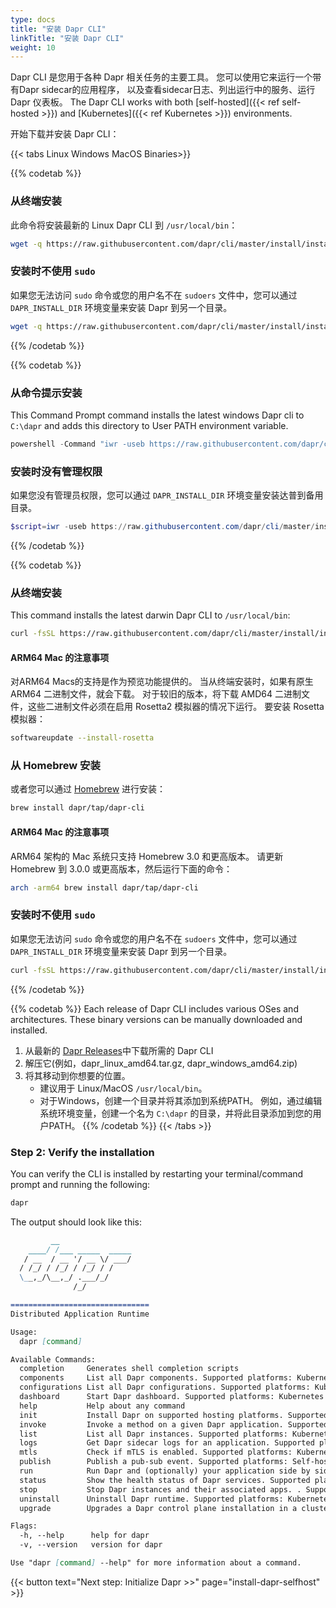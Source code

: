 ```yaml
---
type: docs
title: "安装 Dapr CLI"
linkTitle: "安装 Dapr CLI"
weight: 10
---
```


Dapr CLI 是您用于各种 Dapr 相关任务的主要工具。 您可以使用它来运行一个带有Dapr sidecar的应用程序， 以及查看sidecar日志、列出运行中的服务、运行 Dapr 仪表板。 The Dapr CLI works with both [self-hosted]({{< ref self-hosted >}}) and [Kubernetes]({{< ref Kubernetes >}}) environments.

开始下载并安装 Dapr CLI：

{{< tabs Linux Windows MacOS Binaries>}}

{{% codetab %}}
### 从终端安装

此命令将安装最新的 Linux Dapr CLI 到 `/usr/local/bin`：
```bash
wget -q https://raw.githubusercontent.com/dapr/cli/master/install/install.sh -O - | /bin/bash
```

### 安装时不使用 `sudo`
如果您无法访问 `sudo` 命令或您的用户名不在 `sudoers` 文件中，您可以通过 `DAPR_INSTALL_DIR` 环境变量来安装 Dapr 到另一个目录。

```bash
wget -q https://raw.githubusercontent.com/dapr/cli/master/install/install.sh -O - | DAPR_INSTALL_DIR="$HOME/dapr" /bin/bash
```
{{% /codetab %}}

{{% codetab %}}
### 从命令提示安装
This Command Prompt command installs the latest windows Dapr cli to `C:\dapr` and adds this directory to User PATH environment variable.
```powershell
powershell -Command "iwr -useb https://raw.githubusercontent.com/dapr/cli/master/install/install.ps1 | iex"
```

### 安装时没有管理权限
如果您没有管理员权限，您可以通过 `DAPR_INSTALL_DIR` 环境变量安装达普到备用目录。

```powershell
$script=iwr -useb https://raw.githubusercontent.com/dapr/cli/master/install/install.ps1; $block=[ScriptBlock]::Create($script); invoke-command -ScriptBlock $block -ArgumentList "", "$HOME/dapr"
```
{{% /codetab %}}

{{% codetab %}}
### 从终端安装
This command installs the latest darwin Dapr CLI to `/usr/local/bin`:
```bash
curl -fsSL https://raw.githubusercontent.com/dapr/cli/master/install/install.sh | /bin/bash
```
#### ARM64 Mac 的注意事项
对ARM64 Macs的支持是作为预览功能提供的。 当从终端安装时，如果有原生 ARM64 二进制文件，就会下载。 对于较旧的版本，将下载 AMD64 二进制文件，这些二进制文件必须在启用 Rosetta2 模拟器的情况下运行。 要安装 Rosetta 模拟器：
```bash
softwareupdate --install-rosetta
```

### 从 Homebrew 安装
或者您可以通过 [Homebrew](https://brew.sh) 进行安装：
```bash
brew install dapr/tap/dapr-cli
```

#### ARM64 Mac 的注意事项
ARM64 架构的 Mac 系统只支持 Homebrew 3.0 和更高版本。 请更新 Homebrew 到 3.0.0 或更高版本，然后运行下面的命令：

```bash
arch -arm64 brew install dapr/tap/dapr-cli
```

### 安装时不使用 `sudo`
如果您无法访问 `sudo` 命令或您的用户名不在 `sudoers` 文件中，您可以通过 `DAPR_INSTALL_DIR` 环境变量来安装 Dapr 到另一个目录。

```bash
curl -fsSL https://raw.githubusercontent.com/dapr/cli/master/install/install.sh | DAPR_INSTALL_DIR="$HOME/dapr" /bin/bash
```
{{% /codetab %}}

{{% codetab %}}
Each release of Dapr CLI includes various OSes and architectures. These binary versions can be manually downloaded and installed.

1. 从最新的 [Dapr Releases](https://github.com/dapr/cli/releases)中下载所需的 Dapr CLI
2. 解压它(例如，dapr_linux_amd64.tar.gz, dapr_windows_amd64.zip)
3. 将其移动到你想要的位置。
   - 建议用于 Linux/MacOS `/usr/local/bin`。
   - 对于Windows，创建一个目录并将其添加到系统PATH。 例如，通过编辑系统环境变量，创建一个名为 `C:\dapr` 的目录，并将此目录添加到您的用户PATH。
{{% /codetab %}}
{{< /tabs >}}


### Step 2: Verify the installation

You can verify the CLI is installed by restarting your terminal/command prompt and running the following:

```bash
dapr
```

The output should look like this:


```md
         __
    ____/ /___ _____  _____
   / __  / __ '/ __ \/ ___/
  / /_/ / /_/ / /_/ / /
  \__,_/\__,_/ .___/_/
              /_/

===============================
Distributed Application Runtime

Usage:
  dapr [command]

Available Commands:
  completion     Generates shell completion scripts
  components     List all Dapr components. Supported platforms: Kubernetes
  configurations List all Dapr configurations. Supported platforms: Kubernetes
  dashboard      Start Dapr dashboard. Supported platforms: Kubernetes and self-hosted
  help           Help about any command
  init           Install Dapr on supported hosting platforms. Supported platforms: Kubernetes and self-hosted
  invoke         Invoke a method on a given Dapr application. Supported platforms: Self-hosted
  list           List all Dapr instances. Supported platforms: Kubernetes and self-hosted
  logs           Get Dapr sidecar logs for an application. Supported platforms: Kubernetes
  mtls           Check if mTLS is enabled. Supported platforms: Kubernetes
  publish        Publish a pub-sub event. Supported platforms: Self-hosted
  run            Run Dapr and (optionally) your application side by side. Supported platforms: Self-hosted
  status         Show the health status of Dapr services. Supported platforms: Kubernetes
  stop           Stop Dapr instances and their associated apps. . Supported platforms: Self-hosted
  uninstall      Uninstall Dapr runtime. Supported platforms: Kubernetes and self-hosted
  upgrade        Upgrades a Dapr control plane installation in a cluster. Supported platforms: Kubernetes

Flags:
  -h, --help      help for dapr
  -v, --version   version for dapr

Use "dapr [command] --help" for more information about a command.
```

{{< button text="Next step: Initialize Dapr >>" page="install-dapr-selfhost" >}}